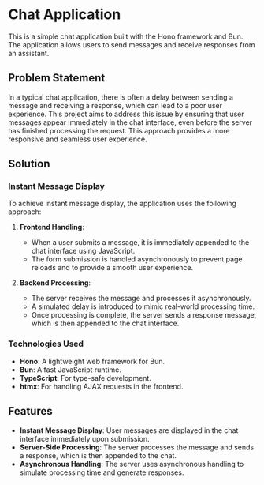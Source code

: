 # Chat Application

This is a simple chat application built with the Hono framework and Bun. The application allows users to send messages and receive responses from an assistant.

## Problem Statement

In a typical chat application, there is often a delay between sending a message and receiving a response, which can lead to a poor user experience. This project aims to address this issue by ensuring that user messages appear immediately in the chat interface, even before the server has finished processing the request. This approach provides a more responsive and seamless user experience.

## Solution

### Instant Message Display

To achieve instant message display, the application uses the following approach:

1. **Frontend Handling**:
   - When a user submits a message, it is immediately appended to the chat interface using JavaScript.
   - The form submission is handled asynchronously to prevent page reloads and to provide a smooth user experience.

2. **Backend Processing**:
   - The server receives the message and processes it asynchronously.
   - A simulated delay is introduced to mimic real-world processing time.
   - Once processing is complete, the server sends a response message, which is then appended to the chat interface.

### Technologies Used

- **Hono**: A lightweight web framework for Bun.
- **Bun**: A fast JavaScript runtime.
- **TypeScript**: For type-safe development.
- **htmx**: For handling AJAX requests in the frontend.

## Features

- **Instant Message Display**: User messages are displayed in the chat interface immediately upon submission.
- **Server-Side Processing**: The server processes the message and sends a response, which is then appended to the chat.
- **Asynchronous Handling**: The server uses asynchronous handling to simulate processing time and generate responses.